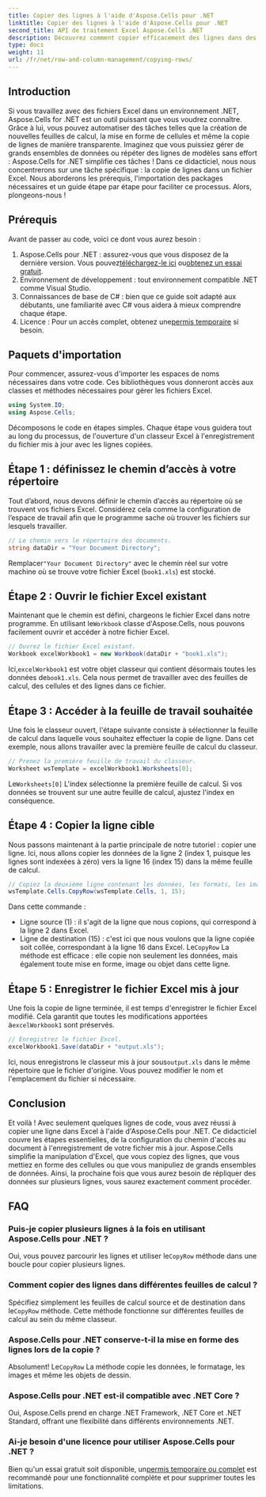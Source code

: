 ```yaml
---
title: Copier des lignes à l'aide d'Aspose.Cells pour .NET
linktitle: Copier des lignes à l'aide d'Aspose.Cells pour .NET
second_title: API de traitement Excel Aspose.Cells .NET
description: Découvrez comment copier efficacement des lignes dans des fichiers Excel à l'aide d'Aspose.Cells pour .NET. Ce guide étape par étape simplifie la copie de lignes pour vos besoins de gestion des données.
type: docs
weight: 11
url: /fr/net/row-and-column-management/copying-rows/
---
```

## Introduction
Si vous travaillez avec des fichiers Excel dans un environnement .NET, Aspose.Cells for .NET est un outil puissant que vous voudrez connaître. Grâce à lui, vous pouvez automatiser des tâches telles que la création de nouvelles feuilles de calcul, la mise en forme de cellules et même la copie de lignes de manière transparente. Imaginez que vous puissiez gérer de grands ensembles de données ou répéter des lignes de modèles sans effort : Aspose.Cells for .NET simplifie ces tâches ! Dans ce didacticiel, nous nous concentrerons sur une tâche spécifique : la copie de lignes dans un fichier Excel. Nous aborderons les prérequis, l'importation des packages nécessaires et un guide étape par étape pour faciliter ce processus. Alors, plongeons-nous !
## Prérequis
Avant de passer au code, voici ce dont vous aurez besoin :
1.  Aspose.Cells pour .NET : assurez-vous que vous disposez de la dernière version. Vous pouvez[téléchargez-le ici](https://releases.aspose.com/cells/net/) ou[obtenez un essai gratuit](https://releases.aspose.com/).
2. Environnement de développement : tout environnement compatible .NET comme Visual Studio.
3. Connaissances de base de C# : bien que ce guide soit adapté aux débutants, une familiarité avec C# vous aidera à mieux comprendre chaque étape.
4.  Licence : Pour un accès complet, obtenez une[permis temporaire](https://purchase.aspose.com/temporary-license/) si besoin.
## Paquets d'importation
Pour commencer, assurez-vous d'importer les espaces de noms nécessaires dans votre code. Ces bibliothèques vous donneront accès aux classes et méthodes nécessaires pour gérer les fichiers Excel.
```csharp
using System.IO;
using Aspose.Cells;
```
Décomposons le code en étapes simples. Chaque étape vous guidera tout au long du processus, de l'ouverture d'un classeur Excel à l'enregistrement du fichier mis à jour avec les lignes copiées.
## Étape 1 : définissez le chemin d’accès à votre répertoire
Tout d’abord, nous devons définir le chemin d’accès au répertoire où se trouvent vos fichiers Excel. Considérez cela comme la configuration de l’espace de travail afin que le programme sache où trouver les fichiers sur lesquels travailler.
```csharp
// Le chemin vers le répertoire des documents.
string dataDir = "Your Document Directory";
```
 Remplacer`"Your Document Directory"` avec le chemin réel sur votre machine où se trouve votre fichier Excel (`book1.xls`) est stocké.
## Étape 2 : Ouvrir le fichier Excel existant
 Maintenant que le chemin est défini, chargeons le fichier Excel dans notre programme. En utilisant le`Workbook` classe d'Aspose.Cells, nous pouvons facilement ouvrir et accéder à notre fichier Excel.
```csharp
// Ouvrez le fichier Excel existant.
Workbook excelWorkbook1 = new Workbook(dataDir + "book1.xls");
```
 Ici,`excelWorkbook1` est votre objet classeur qui contient désormais toutes les données de`book1.xls`. Cela nous permet de travailler avec des feuilles de calcul, des cellules et des lignes dans ce fichier.
## Étape 3 : Accéder à la feuille de travail souhaitée
Une fois le classeur ouvert, l'étape suivante consiste à sélectionner la feuille de calcul dans laquelle vous souhaitez effectuer la copie de ligne. Dans cet exemple, nous allons travailler avec la première feuille de calcul du classeur.
```csharp
// Prenez la première feuille de travail du classeur.
Worksheet wsTemplate = excelWorkbook1.Worksheets[0];
```
 Le`Worksheets[0]` L'index sélectionne la première feuille de calcul. Si vos données se trouvent sur une autre feuille de calcul, ajustez l'index en conséquence.
## Étape 4 : Copier la ligne cible
Nous passons maintenant à la partie principale de notre tutoriel : copier une ligne. Ici, nous allons copier les données de la ligne 2 (index 1, puisque les lignes sont indexées à zéro) vers la ligne 16 (index 15) dans la même feuille de calcul.
```csharp
// Copiez la deuxième ligne contenant les données, les formats, les images et les objets de dessin sur la 16e ligne.
wsTemplate.Cells.CopyRow(wsTemplate.Cells, 1, 15);
```
Dans cette commande :
- Ligne source (1) : il s'agit de la ligne que nous copions, qui correspond à la ligne 2 dans Excel.
- Ligne de destination (15) : c'est ici que nous voulons que la ligne copiée soit collée, correspondant à la ligne 16 dans Excel.
 Le`CopyRow` La méthode est efficace : elle copie non seulement les données, mais également toute mise en forme, image ou objet dans cette ligne.
## Étape 5 : Enregistrer le fichier Excel mis à jour
Une fois la copie de ligne terminée, il est temps d'enregistrer le fichier Excel modifié. Cela garantit que toutes les modifications apportées à`excelWorkbook1` sont préservés.
```csharp
// Enregistrez le fichier Excel.
excelWorkbook1.Save(dataDir + "output.xls");
```
 Ici, nous enregistrons le classeur mis à jour sous`output.xls` dans le même répertoire que le fichier d'origine. Vous pouvez modifier le nom et l'emplacement du fichier si nécessaire.
## Conclusion
Et voilà ! Avec seulement quelques lignes de code, vous avez réussi à copier une ligne dans Excel à l'aide d'Aspose.Cells pour .NET. Ce didacticiel couvre les étapes essentielles, de la configuration du chemin d'accès au document à l'enregistrement de votre fichier mis à jour. Aspose.Cells simplifie la manipulation d'Excel, que vous copiez des lignes, que vous mettiez en forme des cellules ou que vous manipuliez de grands ensembles de données. Ainsi, la prochaine fois que vous aurez besoin de répliquer des données sur plusieurs lignes, vous saurez exactement comment procéder.
## FAQ
### Puis-je copier plusieurs lignes à la fois en utilisant Aspose.Cells pour .NET ?  
 Oui, vous pouvez parcourir les lignes et utiliser le`CopyRow` méthode dans une boucle pour copier plusieurs lignes.
### Comment copier des lignes dans différentes feuilles de calcul ?  
Spécifiez simplement les feuilles de calcul source et de destination dans le`CopyRow` méthode. Cette méthode fonctionne sur différentes feuilles de calcul au sein du même classeur.
### Aspose.Cells pour .NET conserve-t-il la mise en forme des lignes lors de la copie ?  
 Absolument! Le`CopyRow` La méthode copie les données, le formatage, les images et même les objets de dessin.
### Aspose.Cells pour .NET est-il compatible avec .NET Core ?  
Oui, Aspose.Cells prend en charge .NET Framework, .NET Core et .NET Standard, offrant une flexibilité dans différents environnements .NET.
### Ai-je besoin d'une licence pour utiliser Aspose.Cells pour .NET ?  
 Bien qu'un essai gratuit soit disponible, un[permis temporaire ou complet](https://purchase.aspose.com/buy) est recommandé pour une fonctionnalité complète et pour supprimer toutes les limitations.